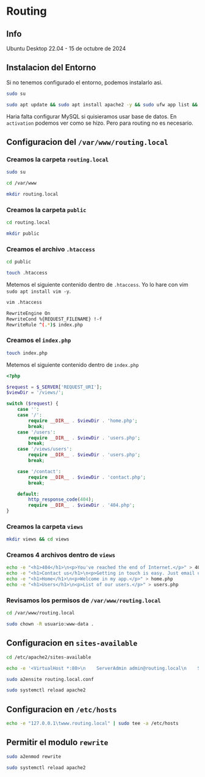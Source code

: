 # Routing
## Info
Ubuntu Desktop 22.04 - 15 de octubre de 2024


## Instalacion del Entorno
Si no tenemos configurado el entorno, podemos instalarlo asi. 
```bash
sudo su
```
```bash
sudo apt update && sudo apt install apache2 -y && sudo ufw app list && sudo ufw enable && sudo ufw status && sudo ufw allow in "Apache" && sudo apt install mysql-server -y && sudo apt install php libapache2-mod-php php-mysql -y && sudo echo "<?php echo phpinfo();" >> /var/www/html/index.php
```
Haria falta configurar MySQL si quisieramos usar base de datos. En `activation` podemos ver como se hizo. Pero para routing no es necesario.
## Configuracion del `/var/www/routing.local`
### Creamos la carpeta `routing.local`
```bash
sudo su
```
```bash
cd /var/www
```
```bash
mkdir routing.local
```
### Creamos la carpeta `public`
```bash
cd routing.local
```
```bash
mkdir public
```
### Creamos el archivo `.htaccess`
```bash
cd public
```
```bash
touch .htaccess
```
Metemos el siguiente contenido dentro de `.htaccess`. Yo lo hare con vim `sudo apt install vim -y`.
```bash
vim .htaccess
```
```bash
RewriteEngine On
RewriteCond %{REQUEST_FILENAME} !-f
RewriteRule ^(.*)$ index.php
```
### Creamos el `index.php`
```bash
touch index.php
```
Metemos el siguiente contenido dentro de `index.php`
```php
<?php

$request = $_SERVER['REQUEST_URI'];
$viewDir = '/views/';

switch ($request) {
    case '':
    case '/':
        require __DIR__ . $viewDir . 'home.php';
        break;
	case '/users':
		require __DIR__ . $viewDir . 'users.php';
		break;
    case '/views/users':
        require __DIR__ . $viewDir . 'users.php';
        break;

    case '/contact':
        require __DIR__ . $viewDir . 'contact.php';
        break;

    default:
        http_response_code(404);
        require __DIR__ . $viewDir . '404.php';
}
```
### Creamos la carpeta `views`
```bash
mkdir views && cd views
```
### Creamos 4 archivos dentro de `views`
```bash
echo -e "<h1>404</h1>\n<p>You've reached the end of Internet.</p>" > 404.php
echo -e "<h1>Contact us</h1>\n<p>Getting in touch is easy. Just email us</p>" > contact.php
echo -e "<h1>Home</h1>\n<p>Welcome in my app.</p>" > home.php
echo -e "<h1>Users</h1>\n<p>List of our users.</p>" > users.php
```
### Revisamos los permisos de `/var/www/routing.local`
```bash
cd /var/www/routing.local
```
```bash
sudo chown -R usuario:www-data .
```

## Configuracion en `sites-available`
```bash
cd /etc/apache2/sites-available
```
```bash
echo -e '<VirtualHost *:80>\n    ServerAdmin admin@routing.local\n    ServerName www.routing.local\n    ServerAlias routing.local\n    DocumentRoot /var/www/routing.local/public\n    ErrorLog ${APACHE_LOG_DIR}/error.log\n    CustomLog ${APACHE_LOG_DIR}/access.log combined\n    <Directory /var/www/routing.local/public>\n        AllowOverride All\n    </Directory>\n</VirtualHost>' > routing.local.conf
```
```bash
sudo a2ensite routing.local.conf
```
```bash
sudo systemctl reload apache2
```
## Configuracion en `/etc/hosts`
```bash
echo -e "127.0.0.1\twww.routing.local" | sudo tee -a /etc/hosts
```
## Permitir el modulo `rewrite`
```bash
sudo a2enmod rewrite
```
```bash
sudo systemctl reload apache2
```
